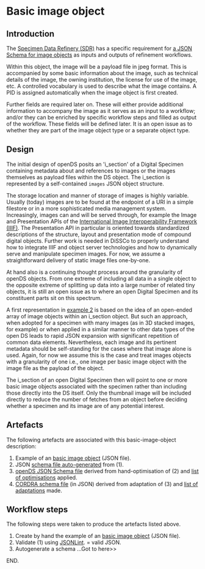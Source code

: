 # Basic image object
## Introduction
The [Specimen Data Refinery (SDR)](https://github.com/DiSSCo/sdr) has a specific requirement for [a JSON Schema for image objects](https://github.com/DiSSCo/SDR/issues/17) as inputs and outputs of refinement workflows.

Within this object, the image will be a payload file in jpeg format. This is accompanied by some basic information about the image, such as technical details of the image, the owning institution, the license for use of the image, etc. A controlled vocabulary is used to describe what the image contains. A PID is assigned automatically when the image object is first created. 

Further fields are required later on. These will either provide additional information to accompany the image as it serves as an input to a workflow; and/or they can be enriched by specific workflow steps and filled as output of the workflow. These fields will be defined later. It is an open issue as to whether they are part of the image object type or a separate object type.

## Design
The initial design of openDS posits an 'i_section' of a Digital Specimen containing metadata about and references to images or the images themselves as payload files within the DS object. The i_section is represented by a self-contained `images` JSON object structure.

The storage location and manner of storage of images is highly variable. Usually (today) images are to be found at the endpoint of a URI in a simple filestore or in a more sophisticated media management system. Increasingly, images can and will be served through, for example the Image and Presentation APIs of the [International Image Interoperability Framework (IIIF)](https://iiif.io/). The Presentation API in particular is oriented towards standardized descriptions of the structure, layout and presentation mode of compound digital objects. Further work is needed in DiSSCo to properly understand how to integrate IIIF and object server technologies and how to dynamically serve and manipulate specimen images. For now, we assume a straightforward delivery of static image files one-by-one.

At hand also is a continuing thought process around the granularity of openDS objects. From one extreme of including all data in a single object to the opposite extreme of splitting up data into a large number of related tiny objects, it is still an open issue as to where an open Digital Specimen and its constituent parts sit on this spectrum.

A first representation in [example 2](basic-json-example2.md) is based on the idea of an open-ended array of image objects within an i_section object. But such an approach, when adopted for a specimen with many images (as in 3D stacked images, for example) or when applied in a similar manner to other data types of the open DS leads to rapid JSON expansion with significant repetition of common data elements. Nevertheless, each image and its pertinent metadata should be self-standing for the cases where that image alone is used. Again, for now we assume this is the case and treat images objects with a granularity of one i.e., one image per basic image object with the image file as the payload of the object.

The i_section of an open Digital Specimen then will point to one or more basic image objects associated with the specimen rather than including those directly into the DS itself. Only the thumbnail image will be included directly to reduce the number of fetches from an object before deciding whether a specimen and its image are of any potential interest.

## Artefacts
The following artefacts are associated with this basic-image-object description:
1. Example of an [basic image object](bio-example.json) (JSON file).
2. JSON [schema file auto-generated](auto-schema.json) from (1).
3. [openDS JSON Schema file](openDS-bio-schema.json) derived from hand-optimisation of (2) and [list of optimisations](bio-optimisations.md) applied.
4. [CORDRA schema file](bio-cordra-schema.json) (in JSON) derived from adaptation of (3) and [list of adaptations](bio-cordra-schema-adaptions.md) made.

## Workflow steps
The following steps were taken to produce the artefacts listed above.
1. Create by hand the example of an [basic image object](bio-example.json) (JSON file).
2. Validate (1) using [JSONLint](https://jsonlint.com/). = valid JSON.
3. Autogenerate a schema ...Got to here>>


END.